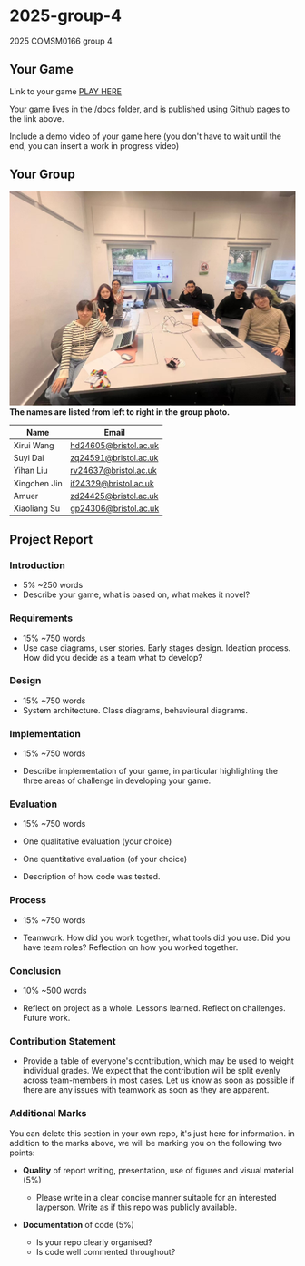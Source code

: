 # 2025-group-4
2025 COMSM0166 group 4

## Your Game

Link to your game [PLAY HERE](https://uob-comsm0166.github.io/2025-group-4/game-prototype/)

Your game lives in the [/docs](/docs) folder, and is published using Github pages to the link above.

Include a demo video of your game here (you don't have to wait until the end, you can insert a work in progress video)

## Your Group
![Group Photo](images/group4-photo.jpg)
**The names are listed from left to right in the group photo.**

| Name                  | Email                      |
|-----------------------|---------------------------|
| Xirui Wang           | hd24605@bristol.ac.uk      |
| Suyi Dai            | zq24591@bristol.ac.uk      |
| Yihan Liu           | rv24637@bristol.ac.uk      |
| Xingchen Jin        | if24329@bristol.ac.uk      |
| Amuer               | zd24425@bristol.ac.uk      |
| Xiaoliang Su        | gp24306@bristol.ac.uk      |

## Project Report

### Introduction

- 5% ~250 words 
- Describe your game, what is based on, what makes it novel? 

### Requirements 

- 15% ~750 words
- Use case diagrams, user stories. Early stages design. Ideation process. How did you decide as a team what to develop? 

### Design

- 15% ~750 words 
- System architecture. Class diagrams, behavioural diagrams. 

### Implementation

- 15% ~750 words

- Describe implementation of your game, in particular highlighting the three areas of challenge in developing your game. 

### Evaluation

- 15% ~750 words

- One qualitative evaluation (your choice) 

- One quantitative evaluation (of your choice) 

- Description of how code was tested. 

### Process 

- 15% ~750 words

- Teamwork. How did you work together, what tools did you use. Did you have team roles? Reflection on how you worked together. 

### Conclusion

- 10% ~500 words

- Reflect on project as a whole. Lessons learned. Reflect on challenges. Future work. 

### Contribution Statement

- Provide a table of everyone's contribution, which may be used to weight individual grades. We expect that the contribution will be split evenly across team-members in most cases. Let us know as soon as possible if there are any issues with teamwork as soon as they are apparent. 

### Additional Marks

You can delete this section in your own repo, it's just here for information. in addition to the marks above, we will be marking you on the following two points:

- **Quality** of report writing, presentation, use of figures and visual material (5%) 
  - Please write in a clear concise manner suitable for an interested layperson. Write as if this repo was publicly available.

- **Documentation** of code (5%)

  - Is your repo clearly organised? 
  - Is code well commented throughout?
